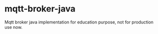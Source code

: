 # mqtt-broker-java
Mqtt broker java implementation for education purpose, not for production use now.
